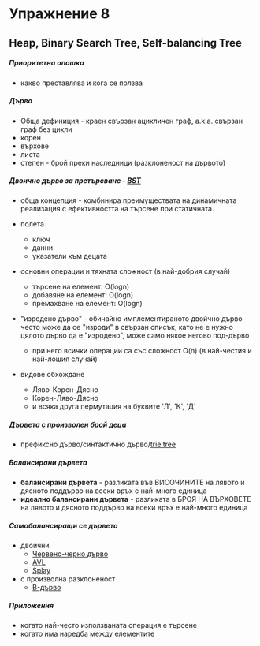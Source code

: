 # Упражнение 8
## Heap, Binary Search Tree, Self-balancing Tree

##### Приоритетна опашка
* какво преставлява и кога се ползва

##### Дърво
* Обща дефиниция - краен свързан ацикличен граф, а.k.а. свързан граф без цикли
* корен
* върхове
* листа
* степен - брой преки наследници (разклоненост на дървото)

##### Двоично дърво за претърсване - [BST](https://en.wikipedia.org/wiki/Binary_tree)
* обща концепция - комбинира преимуществата на динамичната реализация с ефективността на търсене при статичната.
* полета
	* ключ
	* данни
	* указатели към децата 
* основни операции и тяхната сложност (в най-добрия случай)
	* търсене на елемент:    O(logn)
	* добавяне на елемент:   O(logn)
	* премахване на елемент: O(logn)

* "изродено дърво" - обичайно имплементираното двойчно дърво често може да се "изроди" в свързан списък,
 	             като не е нужно цялото дърво да е "изродено", може само някое негово под-дърво 
	* при него всички операции са със сложност O(n) (в най-честия и най-лошия случай)

* видове обхождане
	* Ляво-Корен-Дясно
	* Корен-Ляво-Дясно
	* и всяка друга пермутация на буквите 'Л', 'К', 'Д'

##### Дървета с произволен брой деца
* префиксно дърво/синтактично дърво/[trie tree](https://en.wikipedia.org/wiki/Trie)

##### Балансирани дървета
* **балансирани дървета** - разликата във ВИСОЧИНИТЕ на лявото и дясното поддърво на всеки връх е най-много единица
* **идеално балансирани дървета** - разликата в БРОЯ НА ВЪРХОВЕТЕ на лявото и дясното поддърво на всеки връх е най-много единица

##### Самобалансиращи се дървета
* двоични
	* [Червено-черно дърво](https://en.wikipedia.org/wiki/Red%E2%80%93black_tree)
	* [AVL](https://en.wikipedia.org/wiki/AVL_tree)
	* [Splay](https://en.wikipedia.org/wiki/Splay_tree)
* с произволна разклоненост
	* [B-дърво](https://en.wikipedia.org/wiki/B-tree) 

##### Приложения
* когато най-често използваната операция е търсене
* когато има наредба между елементите

